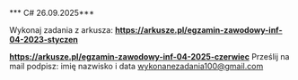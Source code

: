 *** C# 26.09.2025***

Wykonaj zadania z arkusza:
**https://arkusze.pl/egzamin-zawodowy-inf-04-2023-styczen**

**https://arkusze.pl/egzamin-zawodowy-inf-04-2025-czerwiec**
Prześlij na mail podpisz:
imię nazwisko i data 
wykonanezadania100@gmail.com
